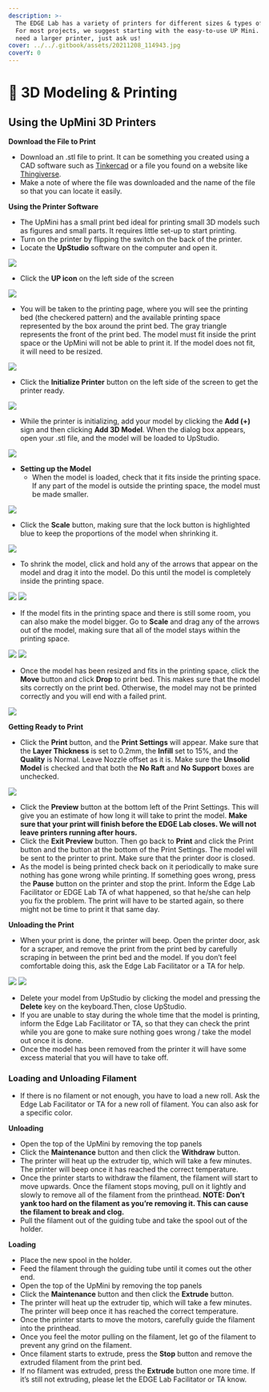 ```yaml
---
description: >-
  The EDGE Lab has a variety of printers for different sizes & types of models.
  For most projects, we suggest starting with the easy-to-use UP Mini. If you
  need a larger printer, just ask us!
cover: ../../.gitbook/assets/20211208_114943.jpg
coverY: 0
---
```


# 🧊 3D Modeling & Printing

## **Using the UpMini 3D Printers**

**Download the File to Print**

* Download an .stl file to print. It can be something you created using a CAD software such as [Tinkercad](https://www.tinkercad.com/) or a file you found on a website like [Thingiverse](https://www.thingiverse.com/).
* Make a note of where the file was downloaded and the name of the file so that you can locate it easily.

**Using the Printer Software**

* The UpMini has a small print bed ideal for printing small 3D models such as figures and small parts. It requires little set-up to start printing.
* Turn on the printer by flipping the switch on the back of the printer.
* Locate the **UpStudio** software on the computer and open it.

![](<../../.gitbook/assets/0 (2).png>)

* Click the **UP icon** on the left side of the screen

![](<../../.gitbook/assets/1 (6).png>)

* You will be taken to the printing page, where you will see the printing bed (the checkered pattern) and the available printing space represented by the box around the print bed. The gray triangle represents the front of the print bed. The model must fit inside the print space or the UpMini will not be able to print it. If the model does not fit, it will need to be resized.

![](<../../.gitbook/assets/2 (6).png>)

* Click the **Initialize Printer** button on the left side of the screen to get the printer ready.

![](<../../.gitbook/assets/3 (4).png>)

* While the printer is initializing, add your model by clicking the **Add (+)** sign and then clicking **Add 3D Model**. When the dialog box appears, open your .stl file, and the model will be loaded to UpStudio.

![](<../../.gitbook/assets/4 (1).png>)

* **Setting up the Model**
  * When the model is loaded, check that it fits inside the printing space. If any part of the model is outside the printing space, the model must be made smaller.

![](../../.gitbook/assets/5.png)

* Click the **Scale** button, making sure that the lock button is highlighted blue to keep the proportions of the model when shrinking it.

![](<../../.gitbook/assets/6 (3).png>)

* To shrink the model, click and hold any of the arrows that appear on the model and drag it into the model. Do this until the model is completely inside the printing space.

![](../../.gitbook/assets/7.png) ![](../../.gitbook/assets/8.png)

* If the model fits in the printing space and there is still some room, you can also make the model bigger. Go to **Scale** and drag any of the arrows out of the model, making sure that all of the model stays within the printing space.

![](<../../.gitbook/assets/9 (2).png>) ![](<../../.gitbook/assets/10 (2).png>)

* Once the model has been resized and fits in the printing space, click the **Move** button and click **Drop** to print bed. This makes sure that the model sits correctly on the print bed. Otherwise, the model may not be printed correctly and you will end with a failed print.

![](<../../.gitbook/assets/11 (3).png>)

**Getting Ready to Print**

* Click the **Print** button, and the **Print Settings** will appear. Make sure that the **Layer Thickness** is set to 0.2mm, the **Infill** set to 15%, and the **Quality** is Normal. Leave Nozzle offset as it is. Make sure the **Unsolid Model** is checked and that both the **No Raft** and **No Support** boxes are unchecked.

![](../../.gitbook/assets/12.png)

* Click the **Preview** button at the bottom left of the Print Settings. This will give you an estimate of how long it will take to print the model. **Make sure that your print will finish before the EDGE Lab closes. We will not leave printers running after hours.**
* Click the **Exit Preview** button. Then go back to **Print** and click the Print button and the button at the bottom of the Print Settings. The model will be sent to the printer to print. Make sure that the printer door is closed.
* As the model is being printed check back on it periodically to make sure nothing has gone wrong while printing. If something goes wrong, press the **Pause** button on the printer and stop the print. Inform the Edge Lab Facilitator or EDGE Lab TA of what happened, so that he/she can help you fix the problem. The print will have to be started again, so there might not be time to print it that same day.

**Unloading the Print**

* When your print is done, the printer will beep. Open the printer door, ask for a scraper, and remove the print from the print bed by carefully scraping in between the print bed and the model. If you don’t feel comfortable doing this, ask the Edge Lab Facilitator or a TA for help.

![](<../../.gitbook/assets/13 (2).jpeg>) ![](../../.gitbook/assets/14.jpeg)

* Delete your model from UpStudio by clicking the model and pressing the **Delete** key on the keyboard.Then, close UpStudio.
* If you are unable to stay during the whole time that the model is printing, inform the Edge Lab Facilitator or TA, so that they can check the print while you are gone to make sure nothing goes wrong / take the model out once it is done.
* Once the model has been removed from the printer it will have some excess material that you will have to take off.

### **Loading and Unloading Filament**

* If there is no filament or not enough, you have to load a new roll. Ask the Edge Lab Facilitator or TA for a new roll of filament. You can also ask for a specific color.

**Unloading**

* Open the top of the UpMini by removing the top panels
* Click the **Maintenance** button and then click the **Withdraw** button.
* The printer will heat up the extruder tip, which will take a few minutes. The printer will beep once it has reached the correct temperature.
* Once the printer starts to withdraw the filament, the filament will start to move upwards. Once the filament stops moving, pull on it lightly and slowly to remove all of the filament from the printhead. **NOTE: Don’t yank too hard on the filament as you’re removing it. This can cause the filament to break and clog.**
* Pull the filament out of the guiding tube and take the spool out of the holder.

**Loading**

* Place the new spool in the holder.
* Feed the filament through the guiding tube until it comes out the other end.
* Open the top of the UpMini by removing the top panels
* Click the **Maintenance** button and then click the **Extrude** button.
* The printer will heat up the extruder tip, which will take a few minutes. The printer will beep once it has reached the correct temperature.
* Once the printer starts to move the motors, carefully guide the filament into the printhead.
* Once you feel the motor pulling on the filament, let go of the filament to prevent any grind on the filament.
* Once filament starts to extrude, press the **Stop** button and remove the extruded filament from the print bed.
* If no filament was extruded, press the **Extrude** button one more time. If it’s still not extruding, please let the EDGE Lab Facilitator or TA know.
